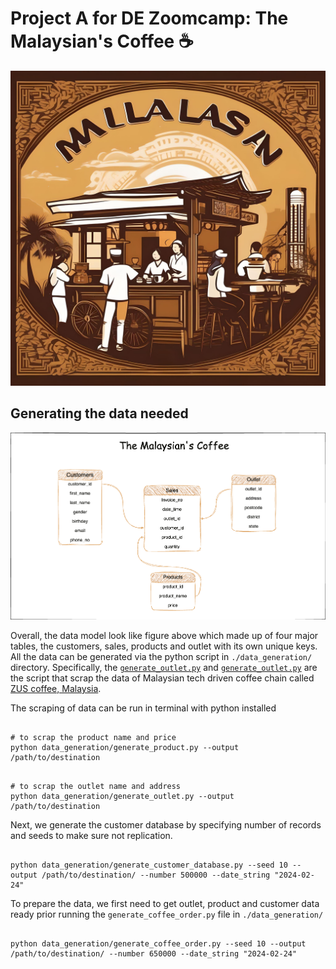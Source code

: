 # Project A for DE Zoomcamp: The Malaysian's Coffee &#9749;

![](./images/malaysian_coffee_logo.jpg)
## Generating the data needed

![](./images/data_model.png)

Overall, the data model look like figure above which made up of four major tables, the customers, sales, products and outlet with its own unique keys. All the data can be generated via the python script in `./data_generation/` directory. Specifically, the  [`generate_outlet.py`](./data_generation/generate_outlet.py) and [`generate_outlet.py`](./data_generation/generate_outlet.py) are the script that scrap the data of Malaysian tech driven coffee chain called [ZUS coffee, Malaysia](https://zuscoffee.com/menu/). 

The scraping of data can be run in terminal with python installed

```{Python}

# to scrap the product name and price
python data_generation/generate_product.py --output /path/to/destination

```

```{Python}

# to scrap the outlet name and address
python data_generation/generate_outlet.py --output /path/to/destination

```

Next, we generate the customer database by specifying number of records and seeds to make sure not replication.

```{python}

python data_generation/generate_customer_database.py --seed 10 --output /path/to/destination/ --number 500000 --date_string "2024-02-24"

```

To prepare the data, we first need to get outlet, product and customer data ready prior running the `generate_coffee_order.py` file in `./data_generation/`

```{python}

python data_generation/generate_coffee_order.py --seed 10 --output /path/to/destination/ --number 650000 --date_string "2024-02-24"

```     